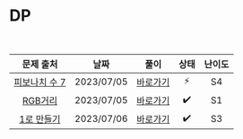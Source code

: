 # DP

<br>

|                       문제 출처                        |    날짜    |          풀이          | 상태 | 난이도 |
| :----------------------------------------------------: | :--------: | :--------------------: | :--: | :----: |
| [피보나치 수 7](https://www.acmicpc.net/problem/15624) | 2023/07/05 | [바로가기](./15624.js) |  ⚡  |   S4   |
|    [RGB거리](https://www.acmicpc.net/problem/1149)     | 2023/07/05 | [바로가기](./1149.js)  |  ✔️  |   S1   |
|   [1로 만들기](https://www.acmicpc.net/problem/1463)   | 2023/07/06 | [바로가기](./1463.js)  |  ✔️  |   S3   |
